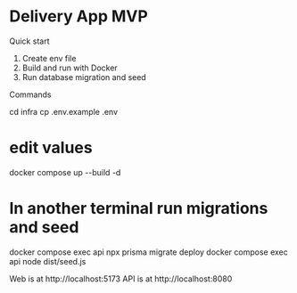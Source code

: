 # Delivery App MVP

Quick start

1. Create env file
2. Build and run with Docker
3. Run database migration and seed

Commands

cd infra
cp .env.example .env
# edit values
docker compose up --build -d

# In another terminal run migrations and seed
docker compose exec api npx prisma migrate deploy
docker compose exec api node dist/seed.js

Web is at http://localhost:5173
API is at http://localhost:8080
